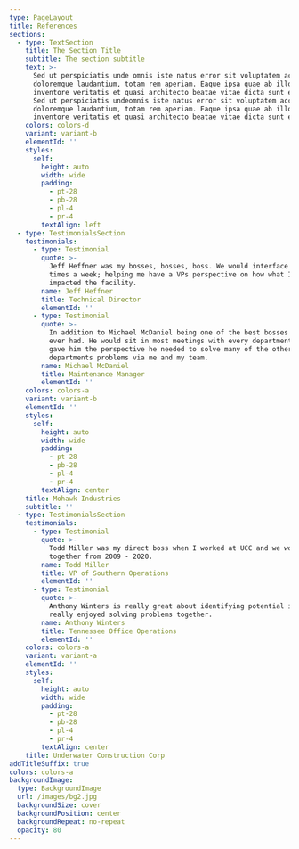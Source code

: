 ```yaml
---
type: PageLayout
title: References
sections:
  - type: TextSection
    title: The Section Title
    subtitle: The section subtitle
    text: >-
      Sed ut perspiciatis unde omnis iste natus error sit voluptatem accusantium
      doloremque laudantium, totam rem aperiam. Eaque ipsa quae ab illo
      inventore veritatis et quasi architecto beatae vitae dicta sunt explicabo.
      Sed ut perspiciatis undeomnis iste natus error sit voluptatem accusantium
      doloremque laudantium, totam rem aperiam. Eaque ipsa quae ab illo
      inventore veritatis et quasi architecto beatae vitae dicta sunt explicabo.
    colors: colors-d
    variant: variant-b
    elementId: ''
    styles:
      self:
        height: auto
        width: wide
        padding:
          - pt-28
          - pb-28
          - pl-4
          - pr-4
        textAlign: left
  - type: TestimonialsSection
    testimonials:
      - type: Testimonial
        quote: >-
          Jeff Heffner was my bosses, bosses, boss. We would interface multiple
          times a week; helping me have a VPs perspective on how what I did
          impacted the facility. 
        name: Jeff Heffner
        title: Technical Director
        elementId: ''
      - type: Testimonial
        quote: >-
          In addition to Michael McDaniel being one of the best bosses I have
          ever had. He would sit in most meetings with every department; this
          gave him the perspective he needed to solve many of the other
          departments problems via me and my team.
        name: Michael McDaniel
        title: Maintenance Manager
        elementId: ''
    colors: colors-a
    variant: variant-b
    elementId: ''
    styles:
      self:
        height: auto
        width: wide
        padding:
          - pt-28
          - pb-28
          - pl-4
          - pr-4
        textAlign: center
    title: Mohawk Industries
    subtitle: ''
  - type: TestimonialsSection
    testimonials:
      - type: Testimonial
        quote: >-
          Todd Miller was my direct boss when I worked at UCC and we worked
          together from 2009 - 2020.
        name: Todd Miller
        title: VP of Southern Operations
        elementId: ''
      - type: Testimonial
        quote: >-
          Anthony Winters is really great about identifying potential issues we
          really enjoyed solving problems together. 
        name: Anthony Winters
        title: Tennessee Office Operations
        elementId: ''
    colors: colors-a
    variant: variant-a
    elementId: ''
    styles:
      self:
        height: auto
        width: wide
        padding:
          - pt-28
          - pb-28
          - pl-4
          - pr-4
        textAlign: center
    title: Underwater Construction Corp
addTitleSuffix: true
colors: colors-a
backgroundImage:
  type: BackgroundImage
  url: /images/bg2.jpg
  backgroundSize: cover
  backgroundPosition: center
  backgroundRepeat: no-repeat
  opacity: 80
---
```

